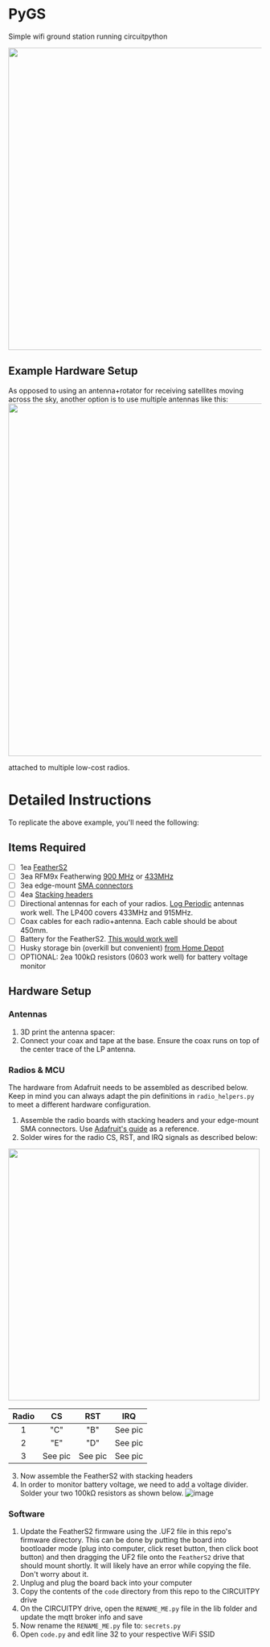 # PyGS
Simple wifi ground station running circuitpython 

<img src="https://user-images.githubusercontent.com/29153441/110256112-fbe07c80-7f4b-11eb-9c6c-1eda8e213f39.png" width="600">

## Example Hardware Setup
As opposed to using an antenna+rotator for receiving satellites moving across the sky, another option is to use multiple antennas like this:
<img src="https://user-images.githubusercontent.com/29153441/110256188-62fe3100-7f4c-11eb-9c8b-7ef9e2acd3e6.png" width="700">

attached to multiple low-cost radios.

# Detailed Instructions
To replicate the above example, you'll need the following:

## Items Required
- [ ] 1ea [FeatherS2](https://www.adafruit.com/product/4769)
- [ ] 3ea RFM9x Featherwing [900 MHz](https://www.adafruit.com/product/3231) or [433MHz](https://www.adafruit.com/product/3232)
- [ ] 3ea edge-mount [SMA connectors ](https://www.adafruit.com/product/1865)
- [ ] 4ea [Stacking headers](https://www.adafruit.com/product/2830)
- [ ] Directional antennas for each of your radios. [Log Periodic](https://www.wa5vjb.com/products1.html) antennas work well. The LP400 covers 433MHz and 915MHz.
- [ ] Coax cables for each radio+antenna. Each cable should be about 450mm.
- [ ] Battery for the FeatherS2. [This would work well ](https://www.adafruit.com/product/353)
- [ ] Husky storage bin (overkill but convenient) [from Home Depot](https://www.homedepot.com/p/Husky-20-Gal-Professional-Duty-Waterproof-Storage-Container-with-Hinged-Lid-in-Black-246841/312898941)
- [ ] OPTIONAL: 2ea 100kΩ resistors (0603 work well) for battery voltage monitor

## Hardware Setup
### Antennas
1. 3D print the antenna spacer: 
2. Connect your coax and tape at the base. Ensure the coax runs on top of the center trace of the LP antenna.

### Radios & MCU
The hardware from Adafruit needs to be assembled as described below. Keep in mind you can always adapt the pin definitions in `radio_helpers.py` to meet a different hardware configuration. 
1. Assemble the radio boards with stacking headers and your edge-mount SMA connectors. Use [Adafruit's guide](https://learn.adafruit.com/radio-featherwing/assembly) as a reference.
2. Solder wires for the radio CS, RST, and IRQ signals as described below:
<img src="https://user-images.githubusercontent.com/29153441/110256995-b1adca00-7f50-11eb-8c08-e22b6adfd10c.png" width="500">

| Radio     |    CS     |   RST     |   IRQ     |
|:-----:    |:-------:  |:-------:  |:-------:  |
|   1       |   "C"     |   "B"     | See pic   |
|   2       |   "E"     |   "D"     | See pic   |
|   3       | See pic   | See pic   | See pic   | 

3. Now assemble the FeatherS2 with stacking headers
4. In order to monitor battery voltage, we need to add a voltage divider. Solder your two 100kΩ resistors as shown below.
![image](https://user-images.githubusercontent.com/29153441/110257204-97282080-7f51-11eb-941f-145d0b940ee9.png)

### Software
1. Update the FeatherS2 firmware using the .UF2 file in this repo's firmware directory. This can be done by putting the board into bootloader mode (plug into computer, click reset button, then click boot button) and then dragging the UF2 file onto the `FeatherS2` drive that should mount shortly. It will likely have an error while copying the file. Don't worry about it.
2. Unplug and plug the board back into your computer
3. Copy the contents of the `code` directory from this repo to the CIRCUITPY drive
4. On the CIRCUITPY drive, open the `RENAME_ME.py` file in the lib folder and update the mqtt broker info and save
5. Now rename the `RENAME_ME.py` file to: `secrets.py`
6. Open `code.py` and edit line 32 to your respective WiFi SSID
